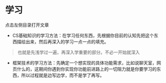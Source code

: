 # 学习

点击左侧目录打开文章



* CS基础知识的学习方法：在学习任何东西，先根据你目前的认知先把这个东西描绘出来，然后再深入的学习一点一点的填充。

> 也就是先浅学过一遍，再深入学重要的部分。不必一开始就深入


* 框架技术的学习方法：先确定一个想实现的具体功能需求，比如说聊天室，网页什么的，这期间你遇到你实现你功能前进路上的一切阻力就是你要学习的东西，所以过程就是边写边学，而不是学了再写。